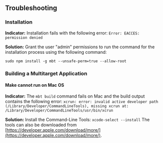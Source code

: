 ## Troubleshooting

### Installation

**Indicator:**
Installation fails with the following error:
```Error: EACCES: permission denied```
 
**Solution:**
Grant  the user "admin" permissions to run the command for the installation process using the following command:

```sudo npm install -g mbt --unsafe-perm=true --allow-root```

### Building a Multitarget Application
  
#### Make cannot run on Mac OS
**Indicator:**
The `mbt build` command fails on Mac and the build output contains the following error:
```xcrun: error: invalid active developer path (/Library/Developer/CommandLineTools), missing xcrun at: /Library/Developer/CommandLineTools/usr/bin/xcrun```

**Solution:**
Install the Command-Line Tools:
```xcode-select --install```
The tools can also be downloaded from [https://developer.apple.com/download/more/](https://developer.apple.com/download/more/).

